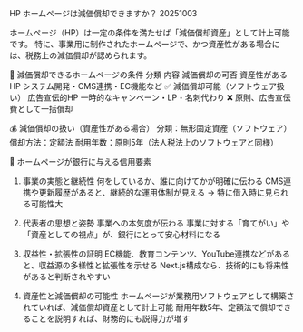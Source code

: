 HP ホームページは減価償却できますか？ 20251003

ホームページ（HP）は一定の条件を満たせば「減価償却資産」として計上可能です。
特に、事業用に制作されたホームページで、かつ資産性がある場合には、税務上の減価償却が認められます。

🧩 減価償却できるホームページの条件
分類	            内容	減価償却の可否
資産性があるHP	システム開発・CMS連携・EC機能など	    ✅ 減価償却可能（ソフトウェア扱い）
広告宣伝的HP	一時的なキャンペーン・LP・名刺代わり	❌ 原則、広告宣伝費として一括償却

💰 減価償却の扱い（資産性がある場合）
分類：無形固定資産（ソフトウェア）
償却方法：定額法
耐用年数：原則5年（法人税法上のソフトウェアと同様）


🏦 ホームページが銀行に与える信用要素
1. 事業の実態と継続性
何をしているか、誰に向けてかが明確に伝わる
CMS連携や更新履歴があると、継続的な運用体制が見える
→ 特に借入時に見られる可能性大

2. 代表者の思想と姿勢
事業への本気度が伝わる
事業に対する「育てがい」や「資産としての視点」が、銀行にとって安心材料になる

3. 収益性・拡張性の証明
EC機能、教育コンテンツ、YouTube連携などがあると、収益源の多様性と拡張性を示せる
Next.js構成なら、技術的にも将来性があると判断されやすい

4. 資産性と減価償却の可能性
ホームページが業務用ソフトウェアとして構築されていれば、減価償却資産として計上可能
耐用年数5年、定額法で償却できることを説明すれば、財務的にも説得力が増す